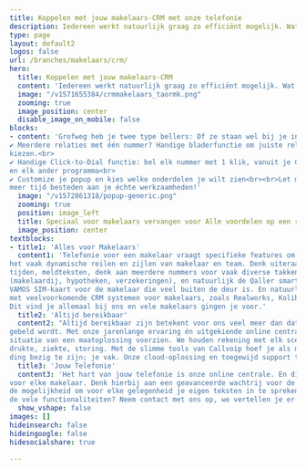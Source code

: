 ```yaml
---
title: Koppelen met jouw makelaars-CRM met onze telefonie
description: Iedereen werkt natuurlijk graag zo efficiënt mogelijk. Wat daar echt aan bijdraagt is het koppelen van jouw makelaarssoftware/CRM met onze telefonie. Met zo’n koppeling verschijnt op de computer van de assistent / makelaar een popup bij elk gesprek
type: page
layout: default2
logos: false
url: /branches/makelaars/crm/
hero:
  title: Koppelen met jouw makelaars-CRM
  content: 'Iedereen werkt natuurlijk graag zo efficiënt mogelijk. Wat daar echt aan bijdraagt is het koppelen van jouw makelaarssoftware/CRM met onze telefonie. Met zo’n koppeling verschijnt op de computer van de assistent / makelaar een popup bij elk gesprek. Deze popup biedt een waardevolle toevoeging aan al het telefoonverkeer.<br><br>Alle bekende namen ondersteunen we: <a href="https://www.callvoip.nl/marketplace/realworks/">Realworks</a>, <a href="https://www.callvoip.nl/marketplace/kolibri/">Kolibri</a>, <a href="https://www.callvoip.nl/marketplace/mews/">Mews</a> en nog veel meer. Voor Realworks bieden we een geweldige geïntegreerde koppeling met popup in Realworks en automatisch gesprekslog.<br><br><a href="/marketplace/" class="button" target="_blank">Vraag de Makelaar-CRM koppeling demo aan</a>'
  image: "/v1571655384/crmmakelaars_taormk.png"
  zooming: true
  image_position: center
  disable_image_on_mobile: false
blocks:
- content: 'Grofweg heb je twee type bellers: Of ze staan wel bij je in het systeem, of niet. De koppeling gaat daar als volgt mee om.<br><br><b>Wanneer de beller bekend is bij jou kun je:</b><br>✔ Zien wie er belt, met naam en toenaam<br>✔ Direct het dossier erbij pakken vanuit de popup<br>✔ Historie bekijken van alle contact<br>✔ Een gespreksverslag maken of terugbelverzoek uitzetten<br><br><b>Wanneer de beller niet bekend is bij jou:</b><br>✔ Zie je het laatste contactmoment of momenten met dit nummer, wanneer en met welke collega.<br>✔ Automatische Google Number Lookup: als Google het nummer kent wordt deze verrijkt met naam, adres, plaats en website. Zo weet je toch meer dan enkel het nummer in het display van je telefoon.<br><br><b>Nog meer voordelen van deze koppeling</b><br>✔ open de popup van een eerder gesprek en bel de relatie met 1 klik terug.<br>
✔ Meerdere relaties met één nummer? Handige bladerfunctie om juiste relatie te
kiezen.<br>
✔ Handige Click-to-Dial functie: bel elk nummer met 1 klik, vanuit je CRM, de browser
en elk ander programma<br>
✔ Customize je popup en kies welke onderdelen je wilt zien<br><br>Let maar op: al na een halve dag wil je dit gemak en comfort niet meer missen, en kun je nog
meer tijd besteden aan je échte werkzaamheden!'
  image: "/v1572861318/popup-generic.png"
  zooming: true
  position: image_left
  title: Speciaal voor makelaars vervangen voor Alle voordelen op een rij 
  image_position: center
textblocks:
- title1: 'Alles voor Makelaars'
  content1: 'Telefonie voor een makelaar vraagt specifieke features om optimaal te kunnen voorzien in
het vaak dynamische reilen en zijlen van makelaar en team. Denk uiteraard aan instelbare
tijden, meldteksten, denk aan meerdere nummers voor vaak diverse takken van sport
(makelaardij, hypotheken, verzekeringen), en natuurlijk de Qaller smartphone app en de
VAMOS SIM-kaart voor de makelaar die veel buiten de deur is. En natuurlijk: de koppeling
met veelvoorkomende CRM systemen voor makelaars, zoals Realworks, Kolibri en YES-Co.
Dit vind je allemaal bij ons en vele makelaars gingen je voor.'
  title2: 'Altijd bereikbaar'
  content2: "Altijd bereikbaar zijn betekent voor ons veel meer dan dat er ergens een toestel rinkelt als je
gebeld wordt. Met onze jarenlange ervaring én uitgekiende online centrale kunnen we elke
situatie van een maatoplossing voorzien. We houden rekening met elk scenario: grote
drukte, ziekte, storing. Met de slimme tools van Callvoip hoef je als makelaar maar met één
ding bezig te zijn; je vak. Onze cloud-oplossing en toegewijd support team doet de rest."
  title3: 'Jouw Telefonie'
  content3: 'Het hart van jouw telefonie is onze online centrale. En die kan een aantal erg handige zaken
voor elke makelaar. Denk hierbij aan een geavanceerde wachtrij voor de piekmomenten. Of
de mogelijkheid om voor elke gelegenheid je eigen teksten in te spreken. Meer weten over
de vele functionaliteiten? Neem contact met ons op, we vertellen je er alles over!'
  show_vshape: false
images: []
hideinsearch: false
hideingoogle: false
hidesocialshare: true

---
```

